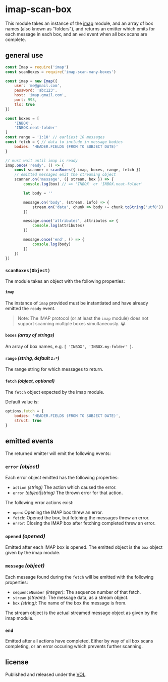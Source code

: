 # imap-scan-box

This module takes an instance of the
[imap](https://github.com/mscdex/node-imap) module, and
an array of box names (also known as "folders"), and returns
an emitter which emits for each message in each box, and
an `end` event when all box scans are complete.

## general use

```js
const Imap = require('imap')
const scanBoxes = require('imap-scan-many-boxes')

const imap = new Imap({
	user: 'me@gmail.com',
	password: 'abc123',
	host: 'imap.gmail.com',
	port: 993,
	tls: true
})

const boxes = [
	'INBOX',
	'INBOX.neat-folder'
]
const range = '1:10' // earliest 10 messages
const fetch = { // data to include in message bodies
	bodies: 'HEADER.FIELDS (FROM TO SUBJECT DATE)'
}

// must wait until imap is ready
imap.once('ready', () => {
	const scanner = scanBoxes({ imap, boxes, range, fetch })
	// emitted messages emit the streaming object
	scanner.on('message', ({ stream, box }) => {
		console.log(box) // => 'INBOX' or 'INBOX.neat-folder'

		let body = ''

		message.on('body', (stream, info) => {
			stream.on('data', chunk => body += chunk.toString('utf8'))
		})

		message.once('attributes', attributes => {
			console.log(attributes)
		})

		message.once('end', () => {
			console.log(body)
		})
	})
})
```

### `scanBoxes(Object)`

The module takes an object with the following properties:

#### `imap`

The instance of `imap` provided must be instantiated and
have already emitted the `ready` event.

> Note: The IMAP protocol (or at least the `imap` module) does not
> support scanning multiple boxes simultaneously. 😭

#### `boxes` *(array of strings)*

An array of box names, e.g. `[ 'INBOX', 'INBOX.my-folder' ]`.

#### `range` *(string, default `1:*`)*

The range string for which messages to return.

#### `fetch` *(object, optional)*

The `fetch` object expected by the imap module.

Default value is:

```js
options.fetch = {
	bodies: 'HEADER.FIELDS (FROM TO SUBJECT DATE)',
	struct: true
}
```

## emitted events

The returned emitter will emit the following events:

### `error` *(object)*

Each error object emitted has the following properties:

* `action` *(string)* The action which caused the error.
* `error` *(object|string)* The thrown error for that action.

The following error actions exist:

* `open`: Opening the IMAP box threw an error.
* `fetch`: Opened the box, but fetching the messages threw an error.
* `error`: Closing the IMAP box after fetching completed threw an error.

### `opened` *(opened)*

Emitted after each IMAP box is opened. The emitted object
is the `box` object given by the imap module.

### `message` *(object)*

Each message found during the `fetch` will be emitted with the
following properties:

* `sequenceNumber` *(integer)*: The sequence number of that fetch.
* `stream` *(stream)*: The message data, as a stream object.
* `box` *(string)*: The name of the box the message is from.

The stream object is the actual streamed message object
as given by the imap module.

### `end`

Emitted after all actions have completed. Either by way
of all box scans completing, or an error occuring which
prevents further scanning.

## license

Published and released under the [VOL](http://veryopenlicense.com).

